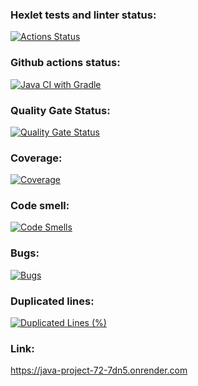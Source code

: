 ### Hexlet tests and linter status:
[![Actions Status](https://github.com/Katherini17/java-project-72/actions/workflows/hexlet-check.yml/badge.svg)](https://github.com/Katherini17/java-project-72/actions)

### Github actions status:
[![Java CI with Gradle](https://github.com/Katherini17/java-project-72/actions/workflows/main.yml/badge.svg)](https://github.com/Katherini17/java-project-72/actions/workflows/main.yml)

### Quality Gate Status:
[![Quality Gate Status](https://sonarcloud.io/api/project_badges/measure?project=Katherini17_java-project-72&metric=alert_status)](https://sonarcloud.io/summary/new_code?id=Katherini17_java-project-72)

### Coverage:
[![Coverage](https://sonarcloud.io/api/project_badges/measure?project=Katherini17_java-project-72&metric=coverage)](https://sonarcloud.io/summary/new_code?id=Katherini17_java-project-72)
### Code smell:
[![Code Smells](https://sonarcloud.io/api/project_badges/measure?project=Katherini17_java-project-72&metric=code_smells)](https://sonarcloud.io/summary/new_code?id=Katherini17_java-project-72)

### Bugs:
[![Bugs](https://sonarcloud.io/api/project_badges/measure?project=Katherini17_java-project-72&metric=bugs)](https://sonarcloud.io/summary/new_code?id=Katherini17_java-project-72)

### Duplicated lines:
[![Duplicated Lines (%)](https://sonarcloud.io/api/project_badges/measure?project=Katherini17_java-project-72&metric=duplicated_lines_density)](https://sonarcloud.io/summary/new_code?id=Katherini17_java-project-72)

### Link:
https://java-project-72-7dn5.onrender.com